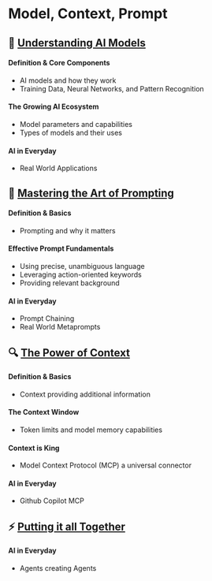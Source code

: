 # Model, Context, Prompt


## 🤖 [Understanding AI Models](models.md)

#### Definition & Core Components

- AI models and how they work
- Training Data, Neural Networks, and Pattern Recognition

#### The Growing AI Ecosystem
  
- Model parameters and capabilities
- Types of models and their uses

#### AI in Everyday

- Real World Applications


## 💭 [Mastering the Art of Prompting](prompt.md)

#### Definition & Basics

- Prompting and why it matters

#### Effective Prompt Fundamentals

- Using precise, unambiguous language
- Leveraging action-oriented keywords
- Providing relevant background

#### AI in Everyday

- Prompt Chaining
- Real World Metaprompts


## 🔍 [The Power of Context](context.md)

#### Definition & Basics

- Context providing additional information

#### The Context Window

- Token limits and model memory capabilities

#### Context is King

- Model Context Protocol (MCP) a universal connector

#### AI in Everyday

- Github Copilot MCP


## ⚡ [Putting it all Together](agents/README.md)

#### AI in Everyday

- Agents creating Agents
